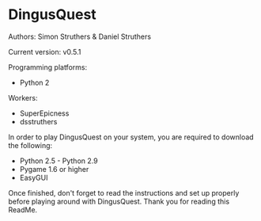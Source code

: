 DingusQuest
===========

Authors:  Simon Struthers & Daniel Struthers

Current version: v0.5.1

Programming platforms:
- Python 2

Workers:
- SuperEpicness
- dsstruthers


In order to play DingusQuest on your system, you are required to download the following:
- Python 2.5 - Python 2.9
- Pygame 1.6 or higher
- EasyGUI

Once finished, don't forget to read the instructions and set up properly before playing around with DingusQuest.
Thank you for reading this ReadMe.
